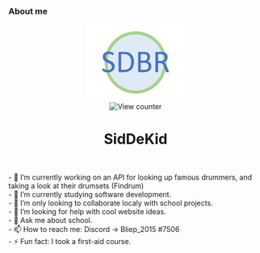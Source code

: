 ### About me

<div id="header" align="center">
    <img src="assets/Logo.png" width="200"/> <br>
    <!-- <a href="">
        <img src="https://img.shields.io/badge/LinkedIn-blue?logo=linkedin&logoColor=white" alt="LinkedIn"/>
    </a>
    <a href="">
        <img src="https://img.shields.io/badge/discord-darkblue?style=for-the-badge&logo=discord&logoColor=white%22%20alt=%22Discord%20Badge%22"/>
    </a>
    <a href="#">
        <img src="https://img.shields.io/badge/Twitter-blue?style=for-the-badge&logo=twitter&logoColor=white" alt="Twitter Badge"/>
    </a> -->
    <img src="https://komarev.com/ghpvc/?username=SidDeKid&style=flat-square&color=blue" alt="View counter"/>
    <h1>SidDeKid</h1>
</div> <br>
<p>
    - 🔭 I’m currently working on an API for looking up famous drummers, and taking a look at their drumsets (Findrum) <br>
    - 🌱 I’m currently studying software development. <br>
    - 👯 I’m only looking to collaborate localy with school projects. <br>
    - 🤔 I’m looking for help with cool website ideas. <br>
    - 💬 Ask me about school. <br>
    - 📫 How to reach me: Discord -> Bliep_2015 #7506 <br>
    - ⚡ Fun fact: I took a first-aid course.
</p>
